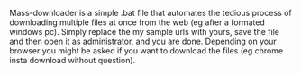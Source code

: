 Mass-downloader is a simple .bat file that automates the tedious process of downloading multiple files at once from the web (eg after a formated windows pc).
Simply replace the my sample urls with yours, save the file and then open it as administrator, and you are done. Depending on your browser you might be asked
if you want to download the files (eg chrome insta download without question).
